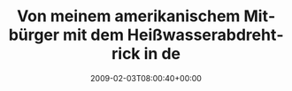 ---
retweeted: false
source: <a href="http://twitter.com" rel="nofollow">Twitter Web Client</a>
entities:
  hashtags:
  - text: Klassiker
    indices:
    - '97'
    - '107'
  - text: wg
    indices:
    - '108'
    - '111'
  symbols: []
  user_mentions: []
  urls: []
display_text_range:
- '0'
- '111'
favorite_count: '0'
id_str: '1172342290'
truncated: false
retweet_count: '0'
id: '1172342290'
created_at: Tue Feb 03 08:00:40 +0000 2009
favorited: false
full_text: 'Von meinem amerikanischem Mitbürger mit dem Heißwasserabdrehtrick in der
  Dusche verbrüht worden. #Klassiker #wg'
lang: de
tags:
- Klassiker
- wg
- pesos/twitter
date: '2009-02-03T08:00:40+00:00'
src: https://twitter.com/bascht/status/1172342290
original_url: https://twitter.com/bascht/status/1172342290
type: twitter_tweet
text: 'Von meinem amerikanischem Mitbürger mit dem Heißwasserabdrehtrick in der Dusche
  verbrüht worden. #Klassiker #wg'
title: Von meinem amerikanischem Mitbürger mit dem Heißwasserabdrehtrick in de

---